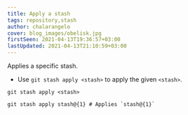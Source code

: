 ```yaml
---
title: Apply a stash
tags: repository,stash
author: chalarangelo
cover: blog_images/obelisk.jpg
firstSeen: 2021-04-13T19:36:57+03:00
lastUpdated: 2021-04-13T21:10:59+03:00
---
```


Applies a specific stash.

- Use `git stash apply <stash>` to apply the given `<stash>`.

```shell
git stash apply <stash>
```

```shell
git stash apply stash@{1} # Applies `stash@{1}`
```
